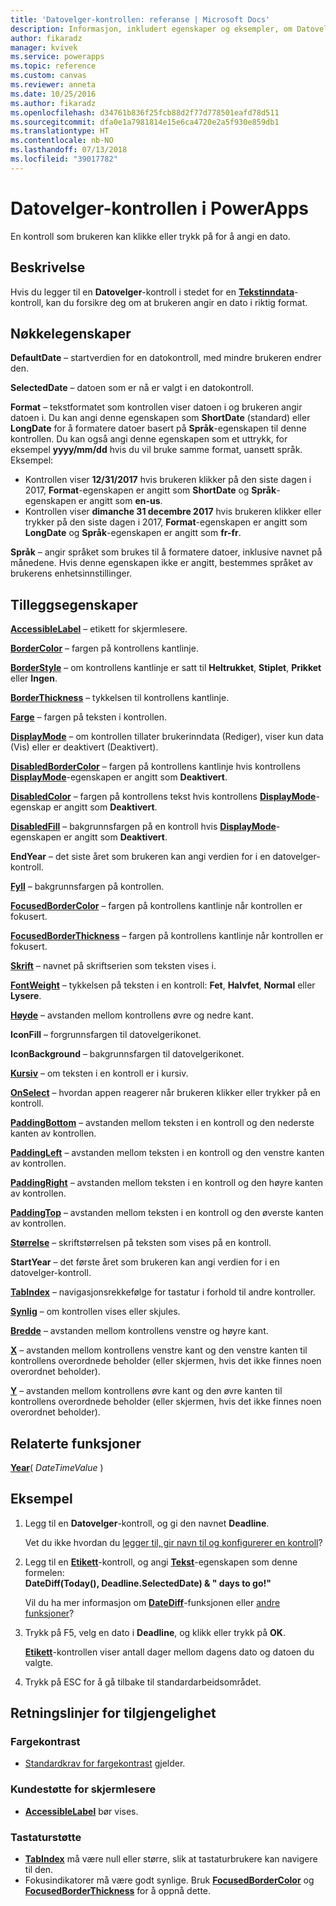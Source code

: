 ```yaml
---
title: 'Datovelger-kontrollen: referanse | Microsoft Docs'
description: Informasjon, inkludert egenskaper og eksempler, om Datovelger-kontrollen
author: fikaradz
manager: kvivek
ms.service: powerapps
ms.topic: reference
ms.custom: canvas
ms.reviewer: anneta
ms.date: 10/25/2016
ms.author: fikaradz
ms.openlocfilehash: d34761b836f25fcb88d2f77d778501eafd78d511
ms.sourcegitcommit: dfa0e1a7981814e15e6ca4720e2a5f930e859db1
ms.translationtype: HT
ms.contentlocale: nb-NO
ms.lasthandoff: 07/13/2018
ms.locfileid: "39017782"
---
```

# <a name="date-picker-control-in-powerapps"></a>Datovelger-kontrollen i PowerApps
En kontroll som brukeren kan klikke eller trykk på for å angi en dato.

## <a name="description"></a>Beskrivelse
Hvis du legger til en **Datovelger**-kontroll i stedet for en **[Tekstinndata](control-text-input.md)**-kontroll, kan du forsikre deg om at brukeren angir en dato i riktig format.

## <a name="key-properties"></a>Nøkkelegenskaper
**DefaultDate** – startverdien for en datokontroll, med mindre brukeren endrer den.

**SelectedDate** – datoen som er nå er valgt i en datokontroll.

**Format** – tekstformatet som kontrollen viser datoen i og brukeren angir datoen i. Du kan angi denne egenskapen som **ShortDate** (standard) eller **LongDate** for å formatere datoer basert på **Språk**-egenskapen til denne kontrollen. Du kan også angi denne egenskapen som et uttrykk, for eksempel **yyyy/mm/dd** hvis du vil bruke samme format, uansett språk. Eksempel:

* Kontrollen viser **12/31/2017** hvis brukeren klikker på den siste dagen i 2017, **Format**-egenskapen er angitt som **ShortDate** og **Språk**-egenskapen er angitt som **en-us**.
* Kontrollen viser **dimanche 31 decembre 2017** hvis brukeren klikker eller trykker på den siste dagen i 2017, **Format**-egenskapen er angitt som **LongDate** og **Språk**-egenskapen er angitt som **fr-fr**.

**Språk** – angir språket som brukes til å formatere datoer, inklusive navnet på månedene. Hvis denne egenskapen ikke er angitt, bestemmes språket av brukerens enhetsinnstillinger.

## <a name="additional-properties"></a>Tilleggsegenskaper
**[AccessibleLabel](properties-accessibility.md)** – etikett for skjermlesere.

**[BorderColor](properties-color-border.md)** – fargen på kontrollens kantlinje.

**[BorderStyle](properties-color-border.md)** – om kontrollens kantlinje er satt til **Heltrukket**, **Stiplet**, **Prikket** eller **Ingen**.

**[BorderThickness](properties-color-border.md)** – tykkelsen til kontrollens kantlinje.

**[Farge](properties-color-border.md)** – fargen på teksten i kontrollen.

**[DisplayMode](properties-core.md)** – om kontrollen tillater brukerinndata (Rediger), viser kun data (Vis) eller er deaktivert (Deaktivert).

**[DisabledBorderColor](properties-color-border.md)**  – fargen på kontrollens kantlinje hvis kontrollens **[DisplayMode](properties-core.md)**-egenskapen er angitt som **Deaktivert**.

**[DisabledColor](properties-color-border.md)** – fargen på kontrollens tekst hvis kontrollens **[DisplayMode](properties-core.md)**-egenskap er angitt som **Deaktivert**.

**[DisabledFill](properties-color-border.md)** – bakgrunnsfargen på en kontroll hvis **[DisplayMode](properties-core.md)**-egenskapen er angitt som **Deaktivert**.

**EndYear** – det siste året som brukeren kan angi verdien for i en datovelger-kontroll.

**[Fyll](properties-color-border.md)** – bakgrunnsfargen på kontrollen.

**[FocusedBorderColor](properties-color-border.md)** – fargen på kontrollens kantlinje når kontrollen er fokusert.

**[FocusedBorderThickness](properties-color-border.md)** – fargen på kontrollens kantlinje når kontrollen er fokusert.

**[Skrift](properties-text.md)** – navnet på skriftserien som teksten vises i.

**[FontWeight](properties-text.md)** – tykkelsen på teksten i en kontroll: **Fet**, **Halvfet**, **Normal** eller **Lysere**.

**[Høyde](properties-size-location.md)** – avstanden mellom kontrollens øvre og nedre kant.

**IconFill** – forgrunnsfargen til datovelgerikonet.

**IconBackground** – bakgrunnsfargen til datovelgerikonet.

**[Kursiv](properties-text.md)** – om teksten i en kontroll er i kursiv.

**[OnSelect](properties-core.md)** – hvordan appen reagerer når brukeren klikker eller trykker på en kontroll.

**[PaddingBottom](properties-size-location.md)** – avstanden mellom teksten i en kontroll og den nederste kanten av kontrollen.

**[PaddingLeft](properties-size-location.md)** – avstanden mellom teksten i en kontroll og den venstre kanten av kontrollen.

**[PaddingRight](properties-size-location.md)** – avstanden mellom teksten i en kontroll og den høyre kanten av kontrollen.

**[PaddingTop](properties-size-location.md)** – avstanden mellom teksten i en kontroll og den øverste kanten av kontrollen.

**[Størrelse](properties-text.md)** – skriftstørrelsen på teksten som vises på en kontroll.

**StartYear** – det første året som brukeren kan angi verdien for i en datovelger-kontroll.

**[TabIndex](properties-accessibility.md)** – navigasjonsrekkefølge for tastatur i forhold til andre kontroller.

**[Synlig](properties-core.md)** – om kontrollen vises eller skjules.

**[Bredde](properties-size-location.md)** – avstanden mellom kontrollens venstre og høyre kant.

**[X](properties-size-location.md)** – avstanden mellom kontrollens venstre kant og den venstre kanten til kontrollens overordnede beholder (eller skjermen, hvis det ikke finnes noen overordnet beholder).

**[Y](properties-size-location.md)** – avstanden mellom kontrollens øvre kant og den øvre kanten til kontrollens overordnede beholder (eller skjermen, hvis det ikke finnes noen overordnet beholder).

## <a name="related-functions"></a>Relaterte funksjoner
**[Year](../functions/function-datetime-parts.md)**( *DateTimeValue* )

## <a name="example"></a>Eksempel
1. Legg til en **Datovelger**-kontroll, og gi den navnet **Deadline**.

    Vet du ikke hvordan du [legger til, gir navn til og konfigurerer en kontroll](../add-configure-controls.md)?
2. Legg til en **[Etikett](control-text-box.md)**-kontroll, og angi **[Tekst](properties-core.md)**-egenskapen som denne formelen:
   <br>**DateDiff(Today(), Deadline.SelectedDate) & " days to go!"**

    Vil du ha mer informasjon om **[DateDiff](../functions/function-dateadd-datediff.md)**-funksjonen eller [andre funksjoner](../formula-reference.md)?
3. Trykk på F5, velg en dato i **Deadline**, og klikk eller trykk på **OK**.

    **[Etikett](control-text-box.md)**-kontrollen viser antall dager mellom dagens dato og datoen du valgte.
4. Trykk på ESC for å gå tilbake til standardarbeidsområdet.


## <a name="accessibility-guidelines"></a>Retningslinjer for tilgjengelighet
### <a name="color-contrast"></a>Fargekontrast
* [Standardkrav for fargekontrast](../accessible-apps-color.md) gjelder.

### <a name="screen-reader-support"></a>Kundestøtte for skjermlesere
* **[AccessibleLabel](properties-accessibility.md)** bør vises.

### <a name="keyboard-support"></a>Tastaturstøtte
* **[TabIndex](properties-accessibility.md)** må være null eller større, slik at tastaturbrukere kan navigere til den.
* Fokusindikatorer må være godt synlige. Bruk **[FocusedBorderColor](properties-color-border.md)** og **[FocusedBorderThickness](properties-color-border.md)** for å oppnå dette.
